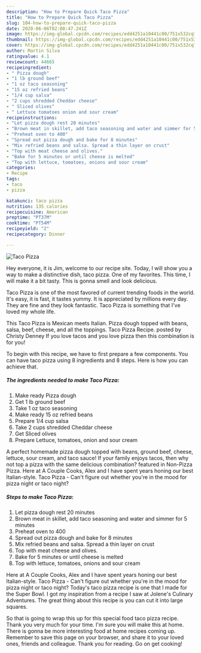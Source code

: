 ```yaml
---
description: "How to Prepare Quick Taco Pizza"
title: "How to Prepare Quick Taco Pizza"
slug: 104-how-to-prepare-quick-taco-pizza
date: 2020-06-06T02:08:47.241Z
image: https://img-global.cpcdn.com/recipes/edd4251a10441c00/751x532cq70/taco-pizza-recipe-main-photo.jpg
thumbnail: https://img-global.cpcdn.com/recipes/edd4251a10441c00/751x532cq70/taco-pizza-recipe-main-photo.jpg
cover: https://img-global.cpcdn.com/recipes/edd4251a10441c00/751x532cq70/taco-pizza-recipe-main-photo.jpg
author: Martin Silva
ratingvalue: 4.1
reviewcount: 44665
recipeingredient:
- " Pizza dough"
- "1 lb ground beef"
- "1 oz taco seasoning"
- "15 oz refried beans"
- "1/4 cup salsa"
- "2 cups shredded Cheddar cheese"
- " Sliced olives"
- " Lettuce tomatoes onion and sour cream"
recipeinstructions:
- "Let pizza dough rest 20 minutes"
- "Brown meat in skillet, add taco seasoning and water and simmer for 5 minutes"
- "Preheat oven to 400"
- "Spread out pizza dough and bake for 8 minutes"
- "Mix refried beans and salsa. Spread a thin layer on crust"
- "Top with meat cheese and olives."
- "Bake for 5 minutes or until cheese is melted"
- "Top with lettuce, tomatoes, onions and sour cream"
categories:
- Recipe
tags:
- taco
- pizza

katakunci: taco pizza 
nutrition: 135 calories
recipecuisine: American
preptime: "PT37M"
cooktime: "PT54M"
recipeyield: "2"
recipecategory: Dinner

---
```



![Taco Pizza](https://img-global.cpcdn.com/recipes/edd4251a10441c00/751x532cq70/taco-pizza-recipe-main-photo.jpg)

Hey everyone, it is Jim, welcome to our recipe site. Today, I will show you a way to make a distinctive dish, taco pizza. One of my favorites. This time, I will make it a bit tasty. This is gonna smell and look delicious.

Taco Pizza is one of the most favored of current trending foods in the world. It's easy, it is fast, it tastes yummy. It is appreciated by millions every day. They are fine and they look fantastic. Taco Pizza is something that I've loved my whole life.

This Taco Pizza is Mexican meets Italian. Pizza dough topped with beans, salsa, beef, cheese, and all the toppings. Taco Pizza Recipe. posted by Christy Denney If you love tacos and you love pizza then this combination is for you!


To begin with this recipe, we have to first prepare a few components. You can have taco pizza using 8 ingredients and 8 steps. Here is how you can achieve that.

<!--inarticleads1-->

##### The ingredients needed to make Taco Pizza:

1. Make ready  Pizza dough
1. Get 1 lb ground beef
1. Take 1 oz taco seasoning
1. Make ready 15 oz refried beans
1. Prepare 1/4 cup salsa
1. Take 2 cups shredded Cheddar cheese
1. Get  Sliced olives
1. Prepare  Lettuce, tomatoes, onion and sour cream


A perfect homemade pizza dough topped with beans, ground beef, cheese, lettuce, sour cream, and taco sauce! If your family enjoys tacos, then why not top a pizza with the same delicious combination? featured in Non-Pizza Pizza. Here at A Couple Cooks, Alex and I have spent years honing our best Italian-style. Taco Pizza - Can&#39;t figure out whether you&#39;re in the mood for pizza night or taco night? 

<!--inarticleads2-->

##### Steps to make Taco Pizza:

1. Let pizza dough rest 20 minutes
1. Brown meat in skillet, add taco seasoning and water and simmer for 5 minutes
1. Preheat oven to 400
1. Spread out pizza dough and bake for 8 minutes
1. Mix refried beans and salsa. Spread a thin layer on crust
1. Top with meat cheese and olives.
1. Bake for 5 minutes or until cheese is melted
1. Top with lettuce, tomatoes, onions and sour cream


Here at A Couple Cooks, Alex and I have spent years honing our best Italian-style. Taco Pizza - Can&#39;t figure out whether you&#39;re in the mood for pizza night or taco night? Today&#39;s taco pizza recipe is one that I made for the Super Bowl. I got my inspiration from a recipe I saw at Jolene&#39;s Culinary Adventures. The great thing about this recipe is you can cut it into large squares. 

So that is going to wrap this up for this special food taco pizza recipe. Thank you very much for your time. I'm sure you will make this at home. There is gonna be more interesting food at home recipes coming up. Remember to save this page on your browser, and share it to your loved ones, friends and colleague. Thank you for reading. Go on get cooking!
